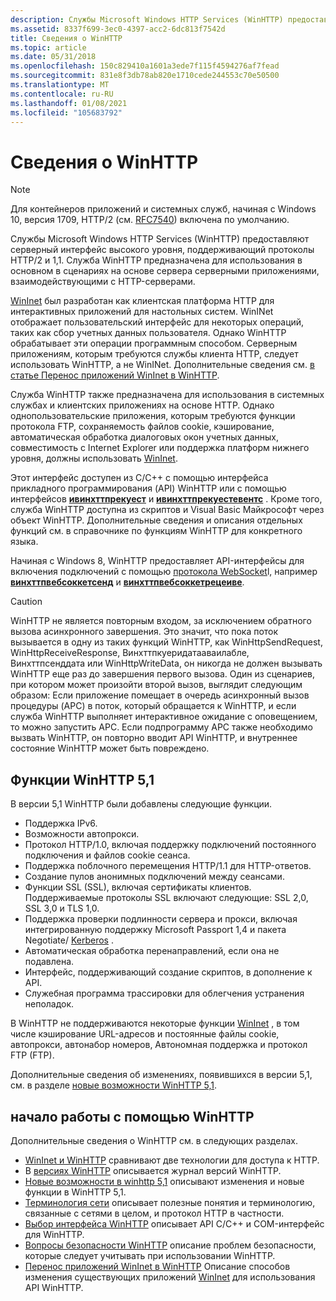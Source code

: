 ```yaml
---
description: Службы Microsoft Windows HTTP Services (WinHTTP) предоставляют серверный интерфейс высокого уровня, поддерживающий протоколы HTTP/2 и 1,1.
ms.assetid: 8337f699-3ec0-4397-acc2-6dc813f7542d
title: Сведения о WinHTTP
ms.topic: article
ms.date: 05/31/2018
ms.openlocfilehash: 150c829410a1601a3ede7f115f4594276af7fead
ms.sourcegitcommit: 831e8f3db78ab820e1710cede244553c70e50500
ms.translationtype: MT
ms.contentlocale: ru-RU
ms.lasthandoff: 01/08/2021
ms.locfileid: "105683792"
---
```

# <a name="about-winhttp"></a>Сведения о WinHTTP

> [!NOTE]
> Для контейнеров приложений и системных служб, начиная с Windows 10, версия 1709, HTTP/2 (см. [RFC7540](https://tools.ietf.org/html/rfc7540)) включена по умолчанию.

Службы Microsoft Windows HTTP Services (WinHTTP) предоставляют серверный интерфейс высокого уровня, поддерживающий протоколы HTTP/2 и 1,1. Служба WinHTTP предназначена для использования в основном в сценариях на основе сервера серверными приложениями, взаимодействующими с HTTP-серверами.

[WinInet](/windows/desktop/WinInet/portal) был разработан как клиентская платформа HTTP для интерактивных приложений для настольных систем. WinINet отображает пользовательский интерфейс для некоторых операций, таких как сбор учетных данных пользователя. Однако WinHTTP обрабатывает эти операции программным способом. Серверным приложениям, которым требуются службы клиента HTTP, следует использовать WinHTTP, а не WinINet. Дополнительные сведения см. [в статье Перенос приложений WinInet в WinHTTP](porting-wininet-applications-to-winhttp.md).

Служба WinHTTP также предназначена для использования в системных службах и клиентских приложениях на основе HTTP. Однако однопользовательские приложения, которым требуются функции протокола FTP, сохраняемость файлов cookie, кэширование, автоматическая обработка диалоговых окон учетных данных, совместимость с Internet Explorer или поддержка платформ нижнего уровня, должны использовать [WinInet](/windows/desktop/WinInet/portal).

Этот интерфейс доступен из C/C++ с помощью интерфейса прикладного программирования (API) WinHTTP или с помощью интерфейсов [**ивинхттпрекуест**](iwinhttprequest-interface.md) и [**ивинхттпрекуестевентс**](iwinhttprequestevents-interface.md) . Кроме того, служба WinHTTP доступна из скриптов и Visual Basic Майкрософт через объект WinHTTP. Дополнительные сведения и описания отдельных функций см. в справочнике по функциям WinHTTP для конкретного языка.

Начиная с Windows 8, WinHTTP предоставляет API-интерфейсы для включения подключений с помощью [протокола WebSocket](https://tools.ietf.org/html/rfc6455)l, например [**винхттпвебсоккетсенд**](/windows/desktop/api/winhttp/nf-winhttp-winhttpwebsocketsend) и [**винхттпвебсоккетрецеиве**](/windows/desktop/api/winhttp/nf-winhttp-winhttpwebsocketreceive).

> [!Caution]  
> WinHTTP не является повторным входом, за исключением обратного вызова асинхронного завершения. Это значит, что пока поток вызывается в одну из таких функций WinHTTP, как WinHttpSendRequest, WinHttpReceiveResponse, Винхттпкуеридатааваилабле, Винхттпсенддата или WinHttpWriteData, он никогда не должен вызывать WinHTTP еще раз до завершения первого вызова. Один из сценариев, при котором может произойти второй вызов, выглядит следующим образом: Если приложение помещает в очередь асинхронный вызов процедуры (APC) в поток, который обращается к WinHTTP, и если служба WinHTTP выполняет интерактивное ожидание с оповещением, то можно запустить APC. Если подпрограмму APC также необходимо вызвать WinHTTP, он повторно вводит API WinHTTP, и внутреннее состояние WinHTTP может быть повреждено.

## <a name="winhttp-51-features"></a>Функции WinHTTP 5,1

В версии 5,1 WinHTTP были добавлены следующие функции.

-   Поддержка IPv6.
-   Возможности автопрокси.
-   Протокол HTTP/1.0, включая поддержку подключений постоянного подключения и файлов cookie сеанса.
-   Поддержка поблочного перемещения HTTP/1.1 для HTTP-ответов.
-   Создание пулов анонимных подключений между сеансами.
-   Функции SSL (SSL), включая сертификаты клиентов. Поддерживаемые протоколы SSL включают следующие: SSL 2,0, SSL 3,0 и TLS 1,0.
-   Поддержка проверки подлинности сервера и прокси, включая интегрированную поддержку Microsoft Passport 1,4 и пакета Negotiate/ [Kerberos](../com/kerberos-v5-protocol.md) .
-   Автоматическая обработка перенаправлений, если она не подавлена.
-   Интерфейс, поддерживающий создание скриптов, в дополнение к API.
-   Служебная программа трассировки для облегчения устранения неполадок.

В WinHTTP не поддерживаются некоторые функции [WinInet](/windows/desktop/WinInet/portal) , в том числе кэширование URL-адресов и постоянные файлы cookie, автопрокси, автонабор номеров, Автономная поддержка и протокол FTP (FTP).

Дополнительные сведения об изменениях, появившихся в версии 5,1, см. в разделе [новые возможности WinHTTP 5,1](what-s-new-in-winhttp-5-1.md).

## <a name="getting-started-with-winhttp"></a>начало работы с помощью WinHTTP

Дополнительные сведения о WinHTTP см. в следующих разделах.

* [WinInet и WinHTTP](/windows/desktop/wininet/wininet-vs-winhttp) сравнивают две технологии для доступа к HTTP.
* В [версиях WinHTTP](winhttp-versions.md) описывается журнал версий WinHTTP.
* [Новые возможности в winhttp 5,1](what-s-new-in-winhttp-5-1.md) описывают изменения и новые функции в WinHTTP 5,1.
* [Терминология сети](network-terminology.md) описывает полезные понятия и терминологию, связанные с сетями в целом, и протокол HTTP в частности.
* [Выбор интерфейса WinHTTP](choosing-a-winhttp-interface.md) описывает API C/C++ и COM-интерфейс для WinHTTP.
* [Вопросы безопасности WinHTTP](winhttp-security-considerations.md) описание проблем безопасности, которые следует учитывать при использовании WinHTTP.
* [Перенос приложений WinInet в WinHTTP](porting-wininet-applications-to-winhttp.md) Описание способов изменения существующих приложений [WinInet](/windows/desktop/WinInet/portal) для использования API WinHTTP.
